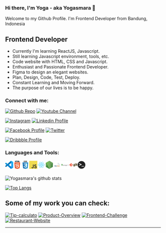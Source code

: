 ### Hi there, I'm Yoga - aka Yogasmara 👋

Welcome to my Github Profile.
I'm Frontend Developer from Bandung, Indonesia

## Frontend Developer

- Currently I'm learning ReactJS, Javascript.
- Still learning Javascript environment, tools, etc.
- Code website with HTML, CSS and Javascript.
- Enthusiast and Passionate Frontend Developer.
- Figma to design an elegant websites.
- Plan, Design, Code, Test, Deploy.
- Constant Learning and Moving Forward.
- The purpose of our lives is to be happy.

### Connect with me:

[![Github Repo](https://img.shields.io/badge/Github-SeptianaYoga-pink?style=for-the-badge&logo=github)][github]
[![Youtube Channel](https://img.shields.io/badge/Youtube-SeptianaYoga-blue?style=for-the-badge&logo=youtube)][youtube]

[![Instagram](https://img.shields.io/badge/Instagram-SeptianaYoga-red?style=for-the-badge&logo=instagram)][instagram]
[![Linkedin Profile](https://img.shields.io/badge/linkedin-SeptianaYoga-green?style=for-the-badge&logo=linkedin)][linkedin]

[![Facebook Profile](https://img.shields.io/badge/facebook-SeptianaYoga-yellow?style=for-the-badge&logo=facebook)][facebook]
[![Twitter](https://img.shields.io/badge/twitter-SeptianaYoga-aqua?style=for-the-badge&logo=twitter)][twitter]

[![Dribbble Profile](https://img.shields.io/badge/Dribbble-SeptianaYoga-purple?style=for-the-badge&logo=dribbble)][dribbble]


### Languages and Tools:

[<img align="left" alt="Visual Studio Code" width="26px" src="https://raw.githubusercontent.com/github/explore/80688e429a7d4ef2fca1e82350fe8e3517d3494d/topics/visual-studio-code/visual-studio-code.png" />][nolink]
[<img align="left" alt="HTML5" width="26px" src="https://raw.githubusercontent.com/github/explore/80688e429a7d4ef2fca1e82350fe8e3517d3494d/topics/html/html.png" />][nolink]
[<img align="left" alt="CSS3" width="26px" src="https://raw.githubusercontent.com/github/explore/80688e429a7d4ef2fca1e82350fe8e3517d3494d/topics/css/css.png" />][nolink]
[<img align="left" alt="JavaScript" width="26px" src="https://raw.githubusercontent.com/github/explore/80688e429a7d4ef2fca1e82350fe8e3517d3494d/topics/javascript/javascript.png" />][nolink]
[<img align="left" alt="React" width="26px" src="https://raw.githubusercontent.com/github/explore/80688e429a7d4ef2fca1e82350fe8e3517d3494d/topics/react/react.png" />][nolink]
[<img align="left" alt="Node.js" width="26px" src="https://raw.githubusercontent.com/github/explore/80688e429a7d4ef2fca1e82350fe8e3517d3494d/topics/nodejs/nodejs.png" />][nolink]
[<img align="left" alt="MySQL" width="26px" src="https://raw.githubusercontent.com/github/explore/80688e429a7d4ef2fca1e82350fe8e3517d3494d/topics/mysql/mysql.png" />][nolink]
[<img align="left" alt="MongoDB" width="26px" src="https://raw.githubusercontent.com/github/explore/80688e429a7d4ef2fca1e82350fe8e3517d3494d/topics/mongodb/mongodb.png" />][nolink]
[<img align="left" alt="Git" width="26px" src="https://raw.githubusercontent.com/github/explore/80688e429a7d4ef2fca1e82350fe8e3517d3494d/topics/git/git.png" />][nolink]
[<img align="left" alt="Terminal" width="26px" src="https://raw.githubusercontent.com/github/explore/80688e429a7d4ef2fca1e82350fe8e3517d3494d/topics/terminal/terminal.png" />][nolink]


<br/>
<br/>



![Yogasmara's github stats](https://github-readme-stats.vercel.app/api?username=yoga1234)


[![Top Langs](https://github-readme-stats.vercel.app/api/top-langs/?username=yoga1234)](https://github.com/yoga1234/github-readme-stats)


## Some of my work you can check:
[![Tip-calculato](https://github-readme-stats.vercel.app/api/pin/?username=yoga1234&repo=tip-calculator)](https://github.com/yoga1234/tip-calculator)
[![Product-Overview](https://github-readme-stats.vercel.app/api/pin/?username=yoga1234&repo=product-overview)](https://github.com/yoga1234/product-overview)
[![Frontend-Challenge](https://github-readme-stats.vercel.app/api/pin/?username=yoga1234&repo=frontendmentor-challenges)](https://github.com/yoga1234/frontendmentor-challenges)
[![Restaurant-Website](https://github-readme-stats.vercel.app/api/pin/?username=yoga1234&repo=restaurant-website-react)](https://github.com/yoga1234/restaurant-website-react)

---

[github]: https://github.com/yoga1234
[youtube]: https://www.youtube.com/channel/UCf27CI44drWipIvCm8_RXvA
[instagram]: https://www.instagram.com/septianayoga30/
[linkedin]: https://www.linkedin.com/in/septiana-yoga-0043611b6/
[facebook]: https://www.facebook.com/ghaa.sesepuh/
[twitter]: https://twitter.com/diriku123456789
[dribbble]: https://dribbble.com/yoga1234




[nolink]: #

